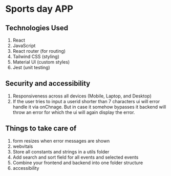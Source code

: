 # Sports day APP

## Technologies Used

1. React
2. JavaScript
3. React router (for routing)
4. Tailwind CSS (styling)
5. Material UI (custom styles)
6. Jest (unit testing)

## Security and accessibility
1. Responsiveness across all devices (Mobile, Laptop, and Desktop)
2. If the user tries to input a userid shorter than 7 characters ui will error handle it via onChnage. But in case 
   it somehow bypasses it backend will throw an error for which the ui will again display the error.

## Things to take care of 
1. form resizes when error messages are shown
2. webvitals
3. Store all constants and strings in a utils folder
4. Add search and sort field for all events and selected events
5. Combine your frontend and backend into one folder structure 
6. accessibility
